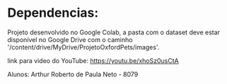 # Dependencias:
Projeto desenvolvido no Google Colab, a pasta com o dataset deve estar disponível no Google Drive com o caminho '/content/drive/MyDrive/ProjetoOxfordPets/images'.

link para video do YouTube: https://youtu.be/xhoSz0usCtA

Alunos: Arthur Roberto de Paula Neto - 8079
